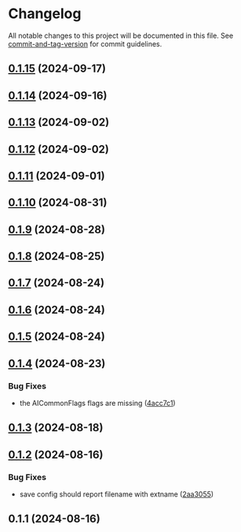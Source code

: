 # Changelog

All notable changes to this project will be documented in this file. See [commit-and-tag-version](https://github.com/absolute-version/commit-and-tag-version) for commit guidelines.

## [0.1.15](https://github.com/offline-ai/cli-plugin-cmd-config.js/compare/v0.1.14...v0.1.15) (2024-09-17)

## [0.1.14](https://github.com/offline-ai/cli-plugin-cmd-config.js/compare/v0.1.13...v0.1.14) (2024-09-16)

## [0.1.13](https://github.com/offline-ai/cli-plugin-cmd-config.js/compare/v0.1.12...v0.1.13) (2024-09-02)

## [0.1.12](https://github.com/offline-ai/cli-plugin-cmd-config.js/compare/v0.1.11...v0.1.12) (2024-09-02)

## [0.1.11](https://github.com/offline-ai/cli-plugin-cmd-config.js/compare/v0.1.10...v0.1.11) (2024-09-01)

## [0.1.10](https://github.com/offline-ai/cli-plugin-cmd-config.js/compare/v0.1.9...v0.1.10) (2024-08-31)

## [0.1.9](https://github.com/offline-ai/cli-plugin-cmd-config.js/compare/v0.1.8...v0.1.9) (2024-08-28)

## [0.1.8](https://github.com/offline-ai/cli-plugin-cmd-config.js/compare/v0.1.7...v0.1.8) (2024-08-25)

## [0.1.7](https://github.com/offline-ai/cli-plugin-cmd-config.js/compare/v0.1.6...v0.1.7) (2024-08-24)

## [0.1.6](https://github.com/offline-ai/cli-plugin-cmd-config.js/compare/v0.1.5...v0.1.6) (2024-08-24)

## [0.1.5](https://github.com/offline-ai/cli-plugin-cmd-config.js/compare/v0.1.4...v0.1.5) (2024-08-24)

## [0.1.4](https://github.com/offline-ai/cli-plugin-cmd-config.js/compare/v0.1.3...v0.1.4) (2024-08-23)


### Bug Fixes

* the AICommonFlags flags are missing ([4acc7c1](https://github.com/offline-ai/cli-plugin-cmd-config.js/commit/4acc7c13cb32769921d625a48e71f37aac122b39))

## [0.1.3](https://github.com/offline-ai/cli-plugin-cmd-config.js/compare/v0.1.2...v0.1.3) (2024-08-18)

## [0.1.2](https://github.com/offline-ai/cli-plugin-cmd-config.js/compare/v0.1.1...v0.1.2) (2024-08-16)


### Bug Fixes

* save config should report filename with extname ([2aa3055](https://github.com/offline-ai/cli-plugin-cmd-config.js/commit/2aa3055e25e5b001f57520749ae40cec129e354b))

## 0.1.1 (2024-08-16)
